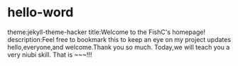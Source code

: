 # hello-word
theme:jekyll-theme-hacker
title:Welcome to the FishC's homepage!
description:Feel free to bookmark this to keep an eye on my project updates
hello,everyone,and welcome.Thank you so much.
Today,we will teach you a very niubi skill.
That is ~~~!!!
